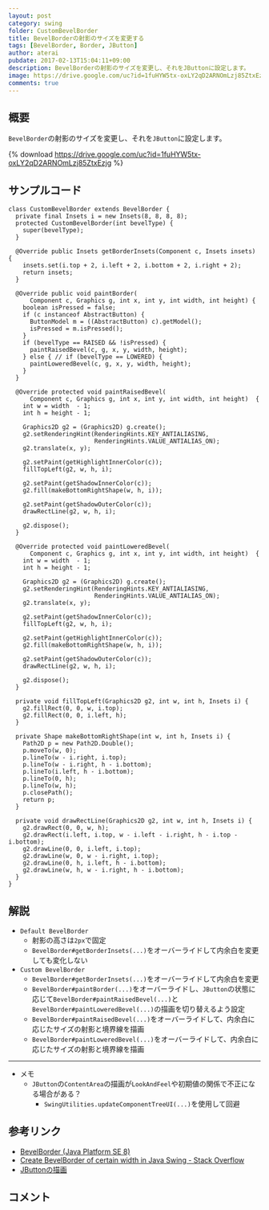```yaml
---
layout: post
category: swing
folder: CustomBevelBorder
title: BevelBorderの射影のサイズを変更する
tags: [BevelBorder, Border, JButton]
author: aterai
pubdate: 2017-02-13T15:04:11+09:00
description: BevelBorderの射影のサイズを変更し、それをJButtonに設定します。
image: https://drive.google.com/uc?id=1fuHYW5tx-oxLY2qD2ARNOmLzj85ZtxEzjg
comments: true
---
```

## 概要
`BevelBorder`の射影のサイズを変更し、それを`JButton`に設定します。

{% download https://drive.google.com/uc?id=1fuHYW5tx-oxLY2qD2ARNOmLzj85ZtxEzjg %}

## サンプルコード
<pre class="prettyprint"><code>class CustomBevelBorder extends BevelBorder {
  private final Insets i = new Insets(8, 8, 8, 8);
  protected CustomBevelBorder(int bevelType) {
    super(bevelType);
  }

  @Override public Insets getBorderInsets(Component c, Insets insets) {
    insets.set(i.top + 2, i.left + 2, i.bottom + 2, i.right + 2);
    return insets;
  }

  @Override public void paintBorder(
      Component c, Graphics g, int x, int y, int width, int height) {
    boolean isPressed = false;
    if (c instanceof AbstractButton) {
      ButtonModel m = ((AbstractButton) c).getModel();
      isPressed = m.isPressed();
    }
    if (bevelType == RAISED &amp;&amp; !isPressed) {
      paintRaisedBevel(c, g, x, y, width, height);
    } else { // if (bevelType == LOWERED) {
      paintLoweredBevel(c, g, x, y, width, height);
    }
  }

  @Override protected void paintRaisedBevel(
      Component c, Graphics g, int x, int y, int width, int height)  {
    int w = width  - 1;
    int h = height - 1;

    Graphics2D g2 = (Graphics2D) g.create();
    g2.setRenderingHint(RenderingHints.KEY_ANTIALIASING,
                        RenderingHints.VALUE_ANTIALIAS_ON);
    g2.translate(x, y);

    g2.setPaint(getHighlightInnerColor(c));
    fillTopLeft(g2, w, h, i);

    g2.setPaint(getShadowInnerColor(c));
    g2.fill(makeBottomRightShape(w, h, i));

    g2.setPaint(getShadowOuterColor(c));
    drawRectLine(g2, w, h, i);

    g2.dispose();
  }

  @Override protected void paintLoweredBevel(
      Component c, Graphics g, int x, int y, int width, int height)  {
    int w = width  - 1;
    int h = height - 1;

    Graphics2D g2 = (Graphics2D) g.create();
    g2.setRenderingHint(RenderingHints.KEY_ANTIALIASING,
                        RenderingHints.VALUE_ANTIALIAS_ON);
    g2.translate(x, y);

    g2.setPaint(getShadowInnerColor(c));
    fillTopLeft(g2, w, h, i);

    g2.setPaint(getHighlightInnerColor(c));
    g2.fill(makeBottomRightShape(w, h, i));

    g2.setPaint(getShadowOuterColor(c));
    drawRectLine(g2, w, h, i);

    g2.dispose();
  }

  private void fillTopLeft(Graphics2D g2, int w, int h, Insets i) {
    g2.fillRect(0, 0, w, i.top);
    g2.fillRect(0, 0, i.left, h);
  }

  private Shape makeBottomRightShape(int w, int h, Insets i) {
    Path2D p = new Path2D.Double();
    p.moveTo(w, 0);
    p.lineTo(w - i.right, i.top);
    p.lineTo(w - i.right, h - i.bottom);
    p.lineTo(i.left, h - i.bottom);
    p.lineTo(0, h);
    p.lineTo(w, h);
    p.closePath();
    return p;
  }

  private void drawRectLine(Graphics2D g2, int w, int h, Insets i) {
    g2.drawRect(0, 0, w, h);
    g2.drawRect(i.left, i.top, w - i.left - i.right, h - i.top - i.bottom);
    g2.drawLine(0, 0, i.left, i.top);
    g2.drawLine(w, 0, w - i.right, i.top);
    g2.drawLine(0, h, i.left, h - i.bottom);
    g2.drawLine(w, h, w - i.right, h - i.bottom);
  }
}
</code></pre>

## 解説
- `Default BevelBorder`
    - 射影の高さは`2px`で固定
    - `BevelBorder#getBorderInsets(...)`をオーバーライドして内余白を変更しても変化しない
- `Custom BevelBorder`
    - `BevelBorder#getBorderInsets(...)`をオーバーライドして内余白を変更
    - `BevelBorder#paintBorder(...)`をオーバーライドし、`JButton`の状態に応じて`BevelBorder#paintRaisedBevel(...)`と`BevelBorder#paintLoweredBevel(...)`の描画を切り替えるよう設定
    - `BevelBorder#paintRaisedBevel(...)`をオーバーライドして、内余白に応じたサイズの射影と境界線を描画
    - `BevelBorder#paintLoweredBevel(...)`をオーバーライドして、内余白に応じたサイズの射影と境界線を描画

<!-- dummy comment line for breaking list -->

- - - -
- メモ
    - `JButton`の`ContentArea`の描画が`LookAndFeel`や初期値の関係で不正になる場合がある？
        - `SwingUtilities.updateComponentTreeUI(...)`を使用して回避

<!-- dummy comment line for breaking list -->

## 参考リンク
- [BevelBorder (Java Platform SE 8)](https://docs.oracle.com/javase/jp/8/docs/api/javax/swing/border/BevelBorder.html)
- [Create BevelBorder of certain width in Java Swing - Stack Overflow](https://stackoverflow.com/questions/38967517/create-bevelborder-of-certain-width-in-java-swing)
- [JButtonの描画](https://ateraimemo.com/Swing/ButtonPainted.html)

<!-- dummy comment line for breaking list -->

## コメント
